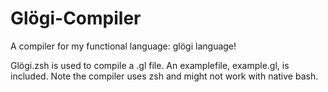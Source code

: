 # Glögi-Compiler
A compiler for my functional language: glögi language!

Glögi.zsh is used to compile a .gl file. An examplefile, example.gl, is included. Note the compiler uses zsh and might not work with native bash.
